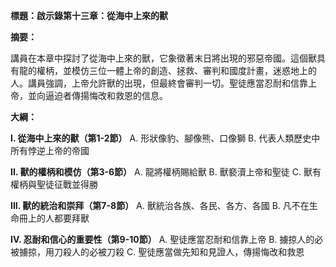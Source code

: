 **標題：啟示錄第十三章：從海中上來的獸**

**摘要：**

講員在本章中探討了從海中上來的獸，它象徵著末日將出現的邪惡帝國。這個獸具有龍的權柄，並模仿三位一體上帝的創造、拯救、審判和國度計畫，迷惑地上的人。講員強調，上帝允許獸的出現，但最終會審判一切。聖徒應當忍耐和信靠上帝，並向逼迫者傳揚悔改和救恩的信息。

**大綱：**

**I. 從海中上來的獸（第1-2節）**
    A. 形狀像豹、腳像熊、口像獅
    B. 代表人類歷史中所有悖逆上帝的帝國

**II. 獸的權柄和模仿（第3-6節）**
    A. 龍將權柄賜給獸
    B. 獸褻瀆上帝和聖徒
    C. 獸有權柄與聖徒征戰並得勝

**III. 獸的統治和崇拜（第7-8節）**
    A. 獸統治各族、各民、各方、各國
    B. 凡不在生命冊上的人都要拜獸

**IV. 忍耐和信心的重要性（第9-10節）**
    A. 聖徒應當忍耐和信靠上帝
    B. 擄掠人的必被擄掠，用刀殺人的必被刀殺
    C. 聖徒應當做先知和見證人，傳揚悔改和救恩